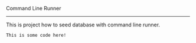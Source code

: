 Command Line Runner
***

This is project how to seed database with command line runner.

``
This is some code here!
``

